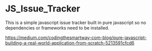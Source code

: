 # JS_Issue_Tracker

This is a simple javascript issue tracker built in pure javascript so no dependencies or frameworks need to be installed.


https://medium.com/codingthesmartway-com-blog/pure-javascript-building-a-real-world-application-from-scratch-5213591cfcd6

